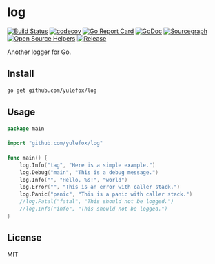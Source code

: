 # log

[//]: # (<img align="right" width="159px" src="https://raw.githubusercontent.com/gin-gonic/logo/master/color.png">)

[![Build Status](https://github.com/yulefox/log/workflows/GoBuild/badge.svg?branch=main)](https://github.com/yulefox/log/actions?query=branch%3Amain)
[![codecov](https://codecov.io/gh/yulefox/log/branch/master/graph/badge.svg)](https://codecov.io/gh/yulefox/log)
[![Go Report Card](https://goreportcard.com/badge/github.com/yulefox/log)](https://goreportcard.com/report/github.com/yulefox/log)
[![GoDoc](https://pkg.go.dev/badge/github.com/yulefox/log?status.svg)](https://pkg.go.dev/github.com/yulefox/log?tab=doc)
[![Sourcegraph](https://sourcegraph.com/github.com/yulefox/log/-/badge.svg)](https://sourcegraph.com/github.com/yulefox/log?badge)
[![Open Source Helpers](https://www.codetriage.com/yulefox/log/badges/users.svg)](https://www.codetriage.com/yulefox/log)
[![Release](https://img.shields.io/github/release/yulefox/log.svg?style=flat-square)](https://github.com/yulefox/log/releases)

[//]: # ([![TODOs]&#40;https://badgen.net/https/api.tickgit.com/badgen/github.com/yulefox/log&#41;]&#40;https://www.tickgit.com/browse?repo=github.com/yulefox/log&#41;)


Another logger for Go.

## Install

```bash
go get github.com/yulefox/log
```

## Usage

```go
package main

import "github.com/yulefox/log"

func main() {
	log.Info("tag", "Here is a simple example.")
	log.Debug("main", "This is a debug message.")
	log.Info("", "Hello, %s!", "world")
	log.Error("", "This is an error with caller stack.")
	log.Panic("panic", "This is a panic with caller stack.")
	//log.Fatal("fatal", "This should not be logged.")
	//log.Info("info", "This should not be logged.")
}
```

## License

MIT
